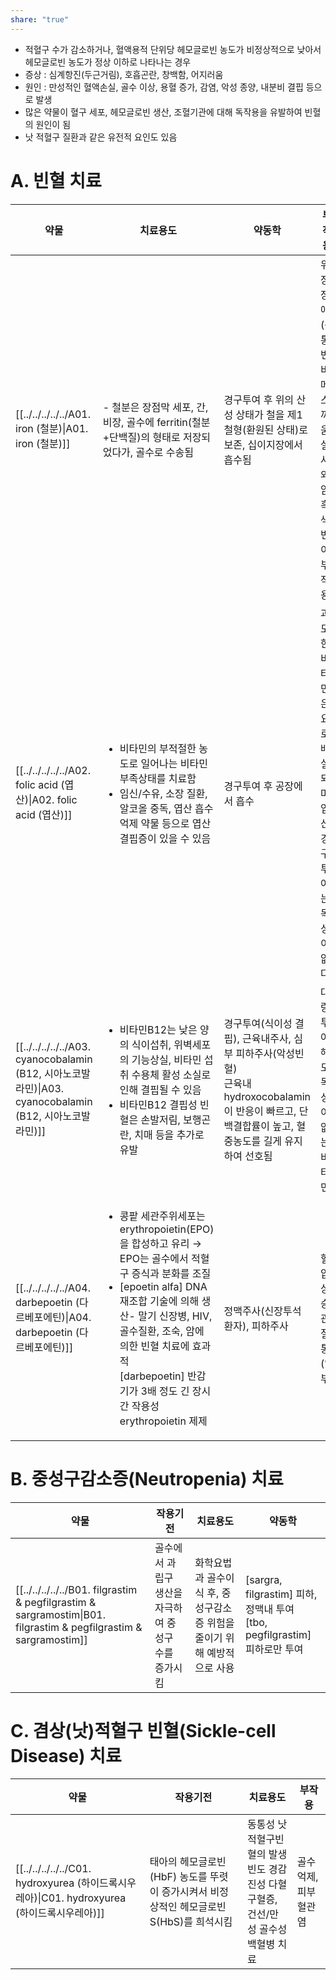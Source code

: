 ```yaml
---
share: "true"
---
```


- 적혈구 수가 감소하거나, 혈액용적 단위당 헤모글로빈 농도가 비정상적으로 낮아서 헤모글로빈 농도가 정상 이하로 나타나는 경우
- 증상 : 심계항진(두근거림), 호흡곤란, 창백함, 어지러움
- 원인 : 만성적인 혈액손실, 골수 이상, 용혈 증가, 감염, 악성 종양, 내분비 결핍 등으로 발생
- 많은 약물이 혈구 세포, 헤모글로빈 생산, 조혈기관에 대해 독작용을 유발하여 빈혈의 원인이 됨
- 낫 적혈구 질환과 같은 유전적 요인도 있음

# A. 빈혈 치료

| 약물                                                                                                             | 치료용도                                                                                                                                                                                                                           | 약동학                                                                                               | 부작용                                 |
| -------------------------------------------------------------------------------------------------------------- | ------------------------------------------------------------------------------------------------------------------------------------------------------------------------------------------------------------------------------ | ------------------------------------------------------------------------------------------------- | ----------------------------------- |
| [[../../../../../A01. iron (철분)\|A01. iron (철분)]]                                         | - 철분은 장점막 세포, 간, 비장, 골수에 ferritin(철분+단백질)의 형태로 저장되었다가, 골수로 수송됨                                                                                                                                                                 | 경구투여 후 위의 산성 상태가 철을 제1철형(환원된 상태)로 보존, 십이지장에서 흡수됨                                                  | 위장 장애(복통, 변비, 메스꺼움, 설사)와 암흑색 변이 부작용 |
| [[../../../../../A02. folic acid (엽산)\|A02. folic acid (엽산)]]                             | <ul><li>비타민의 부적절한 농도로 일어나는 비타민 부족상태를 치료함</li><li>임신/수유, 소장 질환, 알코올 중독, 엽산 흡수 억제 약물 등으로 엽산결핍증이 있을 수 있음</li></ul>                                                                                                                | 경구투여 후 공장에서 흡수                                                                                    | 과도한 비타민은 요로 배설되며, 엽산 경구 투여는 독성이 없다  |
| [[../../../../../A03. cyanocobalamin (B12, 시아노코발라민)\|A03. cyanocobalamin (B12, 시아노코발라민)]] | <ul><li>비타민B12는 낮은 양의 식이섭취, 위벽세포의 기능상실, 비타민 섭취 수용체 활성 소실로 인해 결핍될 수 있음</li><li>비타민B12 결핍성 빈혈은 손발저림, 보행곤란, 치매 등을 추가로 유발</li></ul>                                                                                                | 경구투여(식이성 결핍), 근육내주사, 심부 피하주사(악성빈혈)<br>근육내 hydroxocobalamin이 반응이 빠르고, 단백결합률이 높고, 혈중농도를 길게 유지하여 선호됨 | 대량 투여해도 독성이 없는 비타민                  |
| [[../../../../../A04. darbepoetin (다르베포에틴)\|A04. darbepoetin (다르베포에틴)]]                   | <ul><li>콩팥 세관주위세포는 erythropoietin(EPO)을 합성하고 유리 → EPO는 골수에서 적혈구 증식과 분화를 조질</li><li>[epoetin alfa] DNA 재조합 기술에 의해 생산- 말기 신장병, HIV, 골수질환, 조숙, 암에 의한 빈혈 치료에 효과적<br>[darbepoetin] 반감기가 3배 정도 긴 장시간 작용성 erythropoietin 제제</li></ul> | 정맥주사(신장투석 환자), 피하주사                                                                               | 혈압상승, 관절통(일부)                       |


# B. 중성구감소증(Neutropenia) 치료

| 약물                                                                                                                                     | 작용기전                          | 치료용도                                     | 약동학                                                             |
| -------------------------------------------------------------------------------------------------------------------------------------- | ----------------------------- | ---------------------------------------- | --------------------------------------------------------------- |
| [[../../../../../B01. filgrastim & pegfilgrastim & sargramostim\|B01. filgrastim & pegfilgrastim & sargramostim]] | 골수에서 과립구 생산을 자극하여 중성구 수를 증가시킴 | 화학요법과 골수이식 후, 중성구감소증 위험을 줄이기 위해 예방적으로 사용 | [sargra, filgrastim] 피하, 정맥내 투여<br>[tbo, pegfilgrastim] 피하로만 투여 |


# C. 겸상(낫)적혈구 빈혈(Sickle-cell Disease) 치료

| 약물                                                                                               | 작용기전                                                 | 치료용도                                              | 부작용         |
| ------------------------------------------------------------------------------------------------ | ---------------------------------------------------- | ------------------------------------------------- | ----------- |
| [[../../../../../C01. hydroxyurea (하이드록시우레아)\|C01. hydroxyurea (하이드록시우레아)]] | 태아의 헤모글로빈(HbF) 농도를 뚜렷이 증가시켜서 비정상적인 헤모글로빈S(HbS)를 희석시킴 | 동통성 낫적혈구빈혈의 발생빈도 경감<br>진성 다혈구혈증, 건선/만성 골수성 백혈병 치료 | 골수억제, 피부혈관염 |

